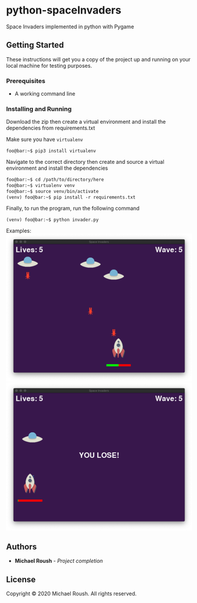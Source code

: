 # python-spaceInvaders

Space Invaders implemented in python with Pygame

## Getting Started

These instructions will get you a copy of the project up and running on your local machine for testing purposes.

### Prerequisites

- A working command line

### Installing and Running

Download the zip then create a virtual environment and install the dependencies from requirements.txt 

Make sure you have `virtualenv`

```console
foo@bar:~$ pip3 install virtualenv
```

Navigate to the correct directory then create and source a virtual environment and install the dependencies

```console
foo@bar:~$ cd /path/to/directory/here
foo@bar:~$ virtualenv venv
foo@bar:~$ source venv/bin/activate
(venv) foo@bar:~$ pip install -r requirements.txt
```

Finally, to run the program, run the following command

```console
(venv) foo@bar:~$ python invader.py
```

Examples:
![New Game](Images/game.png)
![Game Over](Images/lose.png)

## Authors

* **Michael Roush** - *Project completion*

## License

Copyright © 2020 Michael Roush. All rights reserved.